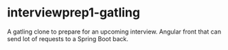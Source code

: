 # interviewprep1-gatling
A gatling clone to prepare for an upcoming interview. Angular front that can send lot of requests to a Spring Boot back.
